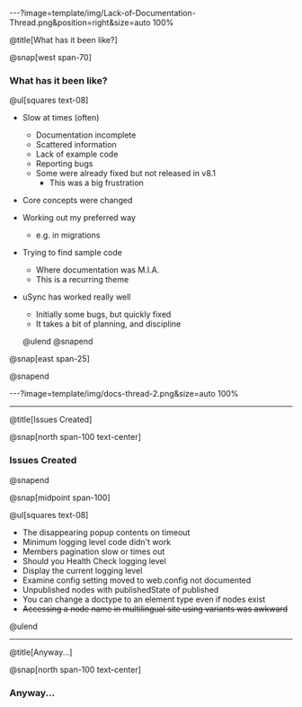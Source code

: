 ---?image=template/img/Lack-of-Documentation-Thread.png&position=right&size=auto 100%

@title[What has it been like?]

@snap[west span-70]

### What has it been like?

@ul[squares text-08]

- Slow at times (often)
  - Documentation incomplete
  - Scattered information
  - Lack of example code
  - Reporting bugs
  - Some were already fixed but not released in v8.1 
    - This was a big frustration
- Core concepts were changed
- Working out my preferred way 
  - e.g. in migrations
- Trying to find sample code
  - Where documentation was M.I.A.
  - This is a recurring theme
- uSync has worked really well 
  - Initially some bugs, but quickly fixed
  - It takes a bit of planning, and discipline

  @ulend
  @snapend

@snap[east span-25]

@snapend

---?image=template/img/docs-thread-2.png&size=auto 100%

---

@title[Issues Created]

@snap[north span-100 text-center]

### Issues Created

@snapend


@snap[midpoint span-100]

@ul[squares text-08]

- The disappearing popup contents on timeout
- Minimum logging level code didn't work
- Members pagination slow or times out
- Should you Health Check logging level
- Display the current logging level 
- Examine config setting moved to web.config not documented
- Unpublished nodes with publishedState of published
- You can change a doctype to an element type even if nodes exist
- ~~Accessing a node name in multilingual site using variants was awkward~~

@ulend


---

@title[Anyway...]

@snap[north span-100 text-center]

### Anyway...


